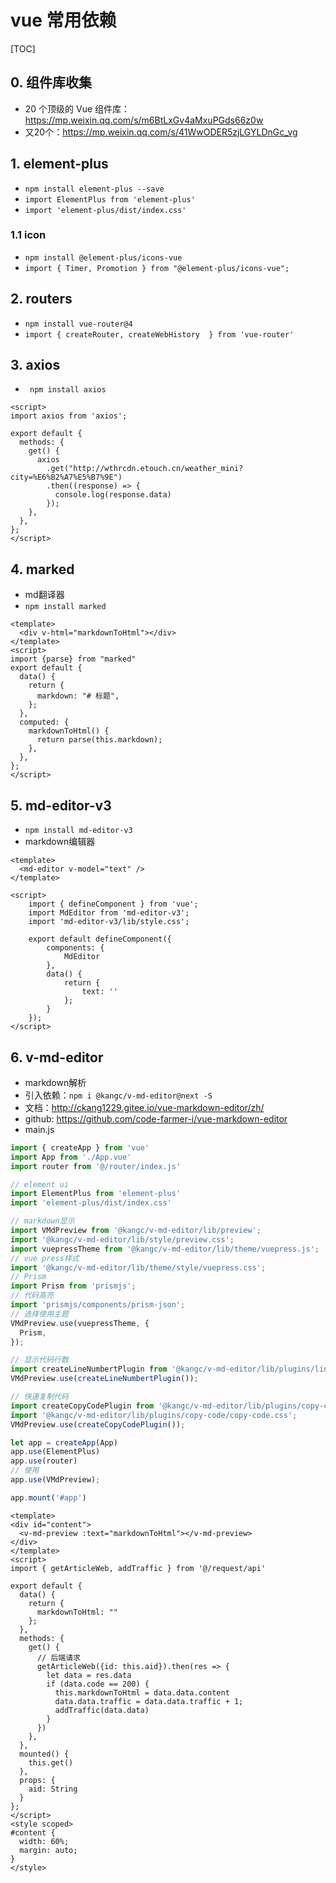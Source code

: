 # vue 常用依赖

[TOC]

## 0. 组件库收集

* 20 个顶级的 Vue 组件库：<https://mp.weixin.qq.com/s/m6BtLxGv4aMxuPGds66z0w>
* 又20个：<https://mp.weixin.qq.com/s/41WwODER5zjLGYLDnGc_vg>

## 1. element-plus

* `npm install element-plus --save`
* `import ElementPlus from 'element-plus'`
* `import 'element-plus/dist/index.css'`

### 1.1 icon

* `npm install @element-plus/icons-vue`
* `import { Timer, Promotion } from "@element-plus/icons-vue";`

## 2. routers

* `npm install vue-router@4`
* `import { createRouter, createWebHistory  } from 'vue-router'`

## 3. axios

* ` npm install axios`

```
<script>
import axios from 'axios';

export default {
  methods: {
    get() {
      axios
        .get("http://wthrcdn.etouch.cn/weather_mini?city=%E6%B2%A7%E5%B7%9E")
        .then((response) => {
          console.log(response.data)
        });
    },
  },
};
</script>
```

## 4. marked

* md翻译器
* `npm install marked`

```
<template>
  <div v-html="markdownToHtml"></div>
</template>
<script>
import {parse} from "marked"
export default {
  data() {
    return {
      markdown: "# 标题",
    };
  },
  computed: {
    markdownToHtml() {
      return parse(this.markdown);
    },
  },
};
</script>
```

## 5. md-editor-v3

* `npm install md-editor-v3`
* markdown编辑器

```
<template>
  <md-editor v-model="text" />
</template>
 
<script>
    import { defineComponent } from 'vue';
    import MdEditor from 'md-editor-v3';
    import 'md-editor-v3/lib/style.css';
    
    export default defineComponent({
        components: { 
            MdEditor
        },
        data() {
            return { 
                text: ''
            };
        }
    });
</script>
```

## 6. v-md-editor

* markdown解析
* 引入依赖：`npm i @kangc/v-md-editor@next -S`
* 文档：<http://ckang1229.gitee.io/vue-markdown-editor/zh/>
* github: <https://github.com/code-farmer-i/vue-markdown-editor>
* main.js

```js
import { createApp } from 'vue'
import App from './App.vue'
import router from '@/router/index.js'

// element ui
import ElementPlus from 'element-plus'
import 'element-plus/dist/index.css'

// markdown显示
import VMdPreview from '@kangc/v-md-editor/lib/preview';
import '@kangc/v-md-editor/lib/style/preview.css';
import vuepressTheme from '@kangc/v-md-editor/lib/theme/vuepress.js';
// vue press样式
import '@kangc/v-md-editor/lib/theme/style/vuepress.css';
// Prism
import Prism from 'prismjs';
// 代码高亮
import 'prismjs/components/prism-json';
// 选择使用主题
VMdPreview.use(vuepressTheme, {
  Prism,
});

// 显示代码行数
import createLineNumbertPlugin from '@kangc/v-md-editor/lib/plugins/line-number/index';
VMdPreview.use(createLineNumbertPlugin());

// 快速复制代码
import createCopyCodePlugin from '@kangc/v-md-editor/lib/plugins/copy-code/index';
import '@kangc/v-md-editor/lib/plugins/copy-code/copy-code.css';
VMdPreview.use(createCopyCodePlugin());

let app = createApp(App)
app.use(ElementPlus)
app.use(router)
// 使用
app.use(VMdPreview);

app.mount('#app')
```

```vue
<template>
<div id="content">
  <v-md-preview :text="markdownToHtml"></v-md-preview>
</div>
</template>
<script>
import { getArticleWeb, addTraffic } from '@/request/api'

export default {
  data() {
    return {
      markdownToHtml: ""
    };
  },
  methods: {
    get() {
      // 后端请求
      getArticleWeb({id: this.aid}).then(res => {
        let data = res.data
        if (data.code == 200) {
          this.markdownToHtml = data.data.content
          data.data.traffic = data.data.traffic + 1;
          addTraffic(data.data)
        }
      })
    },
  },
  mounted() {
    this.get()
  },
  props: {
    aid: String
  }
};
</script>
<style scoped>
#content {
  width: 60%;
  margin: auto;
}
</style>
```